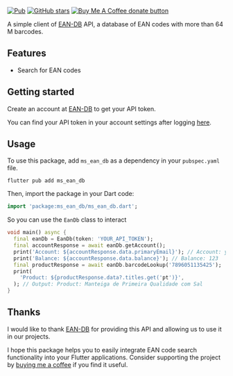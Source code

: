 [![Pub](https://img.shields.io/pub/v/ms_ean_db.svg)](https://pub.dartlang.org/packages/ms_ean_db)
[![GitHub stars](https://img.shields.io/github/stars/Marcus-Software/ms_ean_db?style=social)](https://github.com/Marcus-Software/ms_ean_db)
<span class="badge-buymeacoffee">
<a href="https://www.buymeacoffee.com/marcusedu" title="Donate to this project using Buy Me A Coffee"><img src="https://img.shields.io/badge/buy%20me%20a%20coffee-donate-yellow.svg" alt="Buy Me A Coffee donate button" /></a>
</span>

A simple client of [EAN-DB](https://ean-db.com/) API, a database of EAN codes with more than 64 M barcodes.

## Features

- Search for EAN codes

## Getting started

Create an account at [EAN-DB](https://ean-db.com/) to get your API token.

You can find your API token in your account settings after logging [here](https://ean-db.com/account).

## Usage

To use this package, add `ms_ean_db` as a dependency in your `pubspec.yaml` file.

```shell
flutter pub add ms_ean_db
```

Then, import the package in your Dart code:

```dart
import 'package:ms_ean_db/ms_ean_db.dart';
```

So you can use the `EanDb` class to interact

```dart
void main() async {
  final eanDb = EanDb(token: 'YOUR_API_TOKEN');
  final accountResponse = await eanDb.getAccount();
  print('Account: ${accountResponse.data.primaryEmail}'); // Account: your_nice_email@host.com
  print('Balance: ${accountResponse.data.balance}'); // Balance: 123
  final productResponse = await eanDb.barcodeLookup('7896051135425');
  print(
    'Product: ${productResponse.data?.titles.get('pt')}',
  ); // Output: Product: Manteiga de Primeira Qualidade com Sal
}
```

## Thanks

I would like to thank [EAN-DB](https://ean-db.com/) for providing this API and allowing us to use it in our projects.

I hope this package helps you to easily integrate EAN code search functionality into your Flutter applications.
Consider supporting the project by [buying me a coffee](https://www.buymeacoffee.com/marcusedu) if you find it useful.
